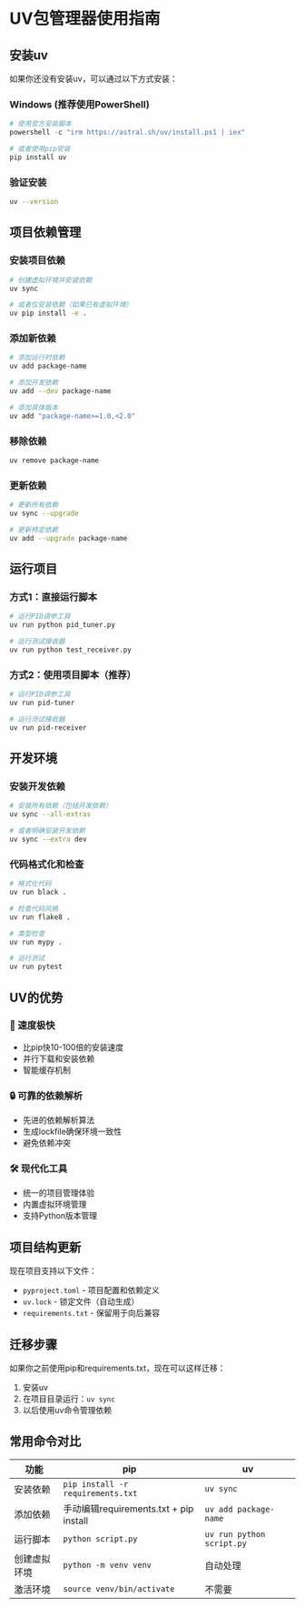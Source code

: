 # UV包管理器使用指南

## 安装uv

如果你还没有安装uv，可以通过以下方式安装：

### Windows (推荐使用PowerShell)
```powershell
# 使用官方安装脚本
powershell -c "irm https://astral.sh/uv/install.ps1 | iex"

# 或者使用pip安装
pip install uv
```

### 验证安装
```bash
uv --version
```

## 项目依赖管理

### 安装项目依赖
```bash
# 创建虚拟环境并安装依赖
uv sync

# 或者仅安装依赖（如果已有虚拟环境）
uv pip install -e .
```

### 添加新依赖
```bash
# 添加运行时依赖
uv add package-name

# 添加开发依赖
uv add --dev package-name

# 添加具体版本
uv add "package-name>=1.0,<2.0"
```

### 移除依赖
```bash
uv remove package-name
```

### 更新依赖
```bash
# 更新所有依赖
uv sync --upgrade

# 更新特定依赖
uv add --upgrade package-name
```

## 运行项目

### 方式1：直接运行脚本
```bash
# 运行PID调参工具
uv run python pid_tuner.py

# 运行测试接收器
uv run python test_receiver.py
```

### 方式2：使用项目脚本（推荐）
```bash
# 运行PID调参工具
uv run pid-tuner

# 运行测试接收器  
uv run pid-receiver
```

## 开发环境

### 安装开发依赖
```bash
# 安装所有依赖（包括开发依赖）
uv sync --all-extras

# 或者明确安装开发依赖
uv sync --extra dev
```

### 代码格式化和检查
```bash
# 格式化代码
uv run black .

# 检查代码风格
uv run flake8 .

# 类型检查
uv run mypy .

# 运行测试
uv run pytest
```

## UV的优势

### 🚀 速度极快
- 比pip快10-100倍的安装速度
- 并行下载和安装依赖
- 智能缓存机制

### 🔒 可靠的依赖解析
- 先进的依赖解析算法
- 生成lockfile确保环境一致性
- 避免依赖冲突

### 🛠️ 现代化工具
- 统一的项目管理体验
- 内置虚拟环境管理
- 支持Python版本管理

## 项目结构更新

现在项目支持以下文件：
- `pyproject.toml` - 项目配置和依赖定义
- `uv.lock` - 锁定文件（自动生成）
- `requirements.txt` - 保留用于向后兼容

## 迁移步骤

如果你之前使用pip和requirements.txt，现在可以这样迁移：

1. 安装uv
2. 在项目目录运行：`uv sync`
3. 以后使用uv命令管理依赖

## 常用命令对比

| 功能 | pip | uv |
|------|-----|-----|
| 安装依赖 | `pip install -r requirements.txt` | `uv sync` |
| 添加依赖 | 手动编辑requirements.txt + pip install | `uv add package-name` |
| 运行脚本 | `python script.py` | `uv run python script.py` |
| 创建虚拟环境 | `python -m venv venv` | 自动处理 |
| 激活环境 | `source venv/bin/activate` | 不需要 |